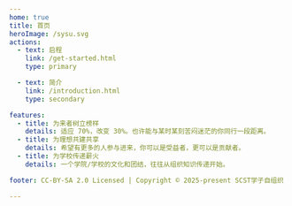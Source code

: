 ```yaml
---
home: true
title: 首页
heroImage: /sysu.svg
actions:
  - text: 启程
    link: /get-started.html
    type: primary

  - text: 简介
    link: /introduction.html
    type: secondary

features:
  - title: 为来者树立榜样
    details: 适应 70%，改变 30%。也许能与某时某刻苦闷迷茫的你同行一段距离。
  - title: 为理想共建共享
    details: 希望有更多的人参与进来，你可以是受益者，更可以是贡献者。
  - title: 为学校传递薪火
    details: 一个学院/学校的文化和团结，往往从组织知识传递开始。

footer: CC-BY-SA 2.0 Licensed | Copyright © 2025-present SCST学子自组织

---
```


[introduction-page]: /introduction.html
[copyrights-page]: /copyrights.html